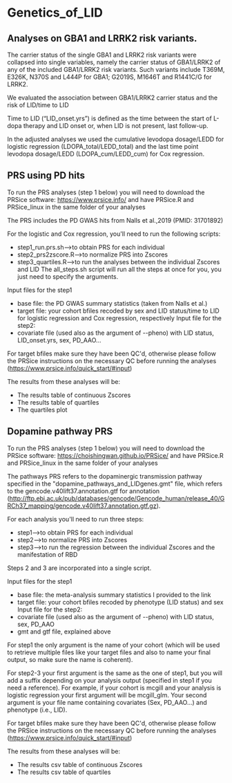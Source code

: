 # Genetics_of_LID

## Analyses on GBA1 and LRRK2 risk variants.

The carrier status of the single GBA1 and LRRK2 risk variants were collapsed into single variables, namely the carrier status of GBA1/LRRK2 of any of the included GBA1/LRRK2 risk variants. Such variants include T369M, E326K, N370S and L444P for GBA1; G2019S, M1646T and R1441C/G for LRRK2.

We evaluated the association between GBA1/LRRK2 carrier status and the risk of LID/time to LID

Time to LID (“LID_onset.yrs”) is defined as the time between the start of L-dopa therapy and LID onset or, when LID is not present, last follow-up.

In the adjusted analyses we used the cumulative levodopa dosage/LEDD for logistic regression (LDOPA_total/LEDD_total) and the last time point levodopa dosage/LEDD (LDOPA_cum/LEDD_cum) for Cox regression. 

## PRS using PD hits
To run the PRS analyses (step 1 below) you will need to download the PRSice software:
https://www.prsice.info/ and have PRSice.R and PRSice_linux in the same folder
of your analyses

The PRS includes the PD GWAS hits from Nalls et al.,2019 (PMID: 31701892)

For the logistic and Cox regression, you'll need to run the following
scripts:
- step1_run.prs.sh-->to obtain PRS for each individual
- step2_prs2zscore.R-->to normalize PRS into Zscores
- step3_quartiles.R-->to run the analyses between the individual
Zscores and LID
The all_steps.sh script will run all the steps at once for you, you just need
to specify the arguments.

Input files for the step1
- base file: the PD GWAS summary statistics (taken from Nalls et al.)
- target file: your cohort bfiles recoded by sex and LID status/time to LID
for logistic regression and Cox regression, respectively
Input file for the step2:
- covariate file (used also as the argument of --pheno) with LID status, LID_onset.yrs, sex, PD_AAO...

For target bfiles make sure they have been QC'd, otherwise please follow the 
PRSice instructions on the necessary QC before running the analyses
(https://www.prsice.info/quick_start/#input)

The results from these analyses will be:
- The results table of continuous Zscores
- The results table of quartiles
- The quartiles plot

## Dopamine pathway PRS

To run the PRS analyses (step 1 below) you will need to download the PRSice software:
https://choishingwan.github.io/PRSice/ and have PRSice.R and PRSice_linux in the same folder
of your analyses

The pathways PRS refers to the dopaminergic transmission pathway specified in the "dopamine_pathways_and_LIDgenes.gmt" file, which refers to the gencode.v40lift37.annotation.gtf for annotation (http://ftp.ebi.ac.uk/pub/databases/gencode/Gencode_human/release_40/GRCh37_mapping/gencode.v40lift37.annotation.gtf.gz).

For each analysis you'll need to run three steps:
- step1-->to obtain PRS for each individual
- step2-->to normalize PRS into Zscores
- step3-->to run the regression between the individual
Zscores and the manifestation of RBD

Steps 2 and 3 are incorporated into a single script.

Input files for the step1
- base file: the meta-analysis summary statistics I provided to the link
- target file: your cohort bfiles recoded by phenotype (LID status) and sex
Input file for the step2:
- covariate file (used also as the argument of --pheno) with LID status, sex, PD_AAO
- gmt and gtf file, explained above

For step1 the only argument is the name of your cohort (which will be used to retrieve multiple files like your target files and also to name your final output, so make sure the name is coherent). 

For step2-3 your first argument is the same as the one of step1, but you will add a suffix depending on your analysis output (specified in step1 if you need a reference). For example, if your cohort is mcgill and your analysis is logistic regression your first argument will be mcgill_glm. Your second argument is your file name containing covariates (Sex, PD_AAO...) and phenotype (i.e., LID).

For target bfiles make sure they have been QC'd, otherwise please follow the 
PRSice instructions on the necessary QC before running the analyses
(https://www.prsice.info/quick_start/#input)

The results from these analyses will be:
- The results csv table of continuous Zscores
- The results csv table of quartiles
